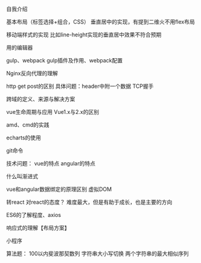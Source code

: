 自我介绍

基本布局（标签选择+组合，CSS）
垂直居中的实现，有提到二维火不用flex布局

移动端样式的实现
比如line-height实现的垂直居中效果不符合预期

用的编辑器

gulp、webpack
gulp插件及作用、webpack配置

Nginx反向代理的理解

http get post的区别
具体问题：header中附一个数据
TCP握手

跨域的定义、来源与解决方案

vue生命周期与应用
Vue1.x与2.x的区别

amd、cmd的实践

echarts的使用

git命令

技术问题：
vue的特点
angular的特点

什么叫渐进式

vue和angular数据绑定的原理区别
虚拟DOM

转react
对react的态度？
难度最大，但是有助于成长，也是主要的方向

ES6的了解程度、axios

响应式的理解【布局方案】

小程序

算法题：
100以内斐波那契数列
字符串大小写切换
两个字符串的最大相似序列

